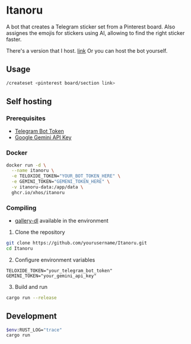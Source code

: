 # Itanoru

A bot that creates a Telegram sticker set from a Pinterest board. Also assignes the emojis for stickers using AI, allowing to find the right sticker faster.

There's a version that I host. [link](https://t.me/ItanoruBot)
Or you can host the bot yourself.

## Usage

```bash
/createset <pinterest board/section link>
```

## Self hosting

### Prerequisites

- [Telegram Bot Token](https://t.me/botfather)
- [Google Gemini API Key](https://aistudio.google.com/app/apikey)

### Docker

```bash
docker run -d \
  --name itanoru \
  -e TELOXIDE_TOKEN="YOUR_BOT_TOKEN_HERE" \
  -e GEMINI_TOKEN="GEMENI_TOKEN_HERE" \
  -v itanoru-data:/app/data \
  ghcr.io/xhos/itanoru
```

### Compiling

- [gallery-dl](https://github.com/mikf/gallery-dl) available in the environment

1. Clone the repository

```bash
git clone https://github.com/yourusername/Itanoru.git
cd Itanoru
```

2. Configure environment variables

```
TELOXIDE_TOKEN="your_telegram_bot_token"
GEMINI_TOKEN="your_gemini_api_key"
```

3. Build and run

```bash
cargo run --release
```

## Development

```bash
$env:RUST_LOG="trace"
cargo run
```
